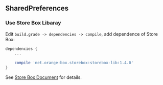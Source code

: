 ## SharedPreferences

### Use Store Box Libaray

Edit `build.grade -> dependencies -> compile`, add dependence of Store Box:

```groovy
dependencies {
  	...
    
    compile 'net.orange-box.storebox:storebox-lib:1.4.0'
}
```

See [Store Box Document](./StoreBox.md) for details.

